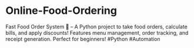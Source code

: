 # Online-Food-Ordering
Fast Food Order System 🍕 – A Python project to take food orders, calculate bills, and apply discounts! Features menu management, order tracking, and receipt generation. Perfect for beginners! #Python #Automation
